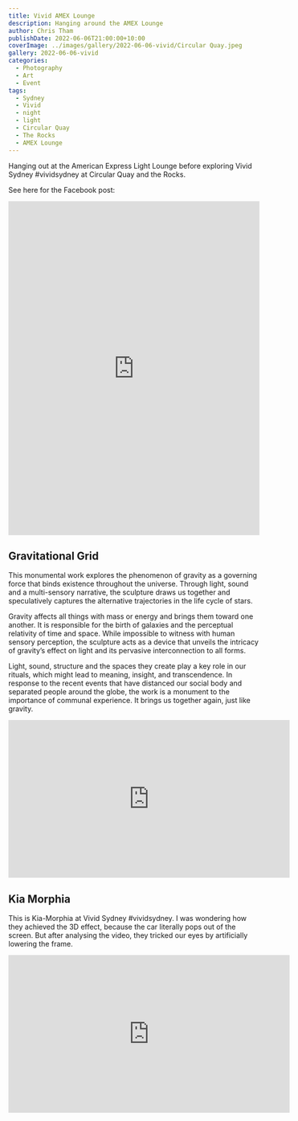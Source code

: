 ```yaml
---
title: Vivid AMEX Lounge
description: Hanging around the AMEX Lounge
author: Chris Tham
publishDate: 2022-06-06T21:00:00+10:00
coverImage: ../images/gallery/2022-06-06-vivid/Circular Quay.jpeg
gallery: 2022-06-06-vivid
categories:
  - Photography
  - Art
  - Event
tags:
  - Sydney
  - Vivid
  - night
  - light
  - Circular Quay
  - The Rocks
  - AMEX Lounge
---
```


Hanging out at the American Express Light Lounge before exploring Vivid Sydney #vividsydney at Circular Quay and the Rocks.

See here for the Facebook post:

<iframe src="https://www.facebook.com/plugins/post.php?href=https%3A%2F%2Fwww.facebook.com%2Fchris1.tham%2Fposts%2Fpfbid02q2Ck2Uz83eirSQSw6Pp4oUhkhyRve9ChCACFodTKYzCdsUfVe9Q4jy3jsZHoesDDl&show_text=true&width=500" width="500" height="665" style="border:none;overflow:hidden" scrolling="no" frameborder="0" allowfullscreen="true" allow="autoplay; clipboard-write; encrypted-media; picture-in-picture; web-share"></iframe>

## Gravitational Grid

This monumental work explores the phenomenon of gravity as a governing force that binds existence throughout the universe. Through light, sound and a multi-sensory narrative, the sculpture draws us together and speculatively captures the alternative trajectories in the life cycle of stars.

Gravity affects all things with mass or energy and brings them toward one another. It is responsible for the birth of galaxies and the perceptual relativity of time and space. While impossible to witness with human sensory perception, the sculpture acts as a device that unveils the intricacy of gravity’s effect on light and its pervasive interconnection to all forms.

Light, sound, structure and the spaces they create play a key role in our rituals, which might lead to meaning, insight, and transcendence. In response to the recent events that have distanced our social body and separated people around the globe, the work is a monument to the importance of communal experience. It brings us together again, just like gravity.

<iframe src="https://www.facebook.com/plugins/video.php?height=314&href=https%3A%2F%2Fwww.facebook.com%2Fchris1.tham%2Fvideos%2F596469084974891%2F&show_text=false&width=560&t=0" width="560" height="314" style="border:none;overflow:hidden" scrolling="no" frameborder="0" allowfullscreen="true" allow="autoplay; clipboard-write; encrypted-media; picture-in-picture; web-share" allowFullScreen="true"></iframe>

## Kia Morphia

This is Kia-Morphia at Vivid Sydney #vividsydney. I was wondering how they achieved the 3D effect, because the car literally pops out of the screen. But after analysing the video, they tricked our eyes by artificially lowering the frame.

<iframe src="https://www.facebook.com/plugins/video.php?height=314&href=https%3A%2F%2Fwww.facebook.com%2Fchris1.tham%2Fvideos%2F728796661796073%2F&show_text=false&width=560&t=0" width="560" height="314" style="border:none;overflow:hidden" scrolling="no" frameborder="0" allowfullscreen="true" allow="autoplay; clipboard-write; encrypted-media; picture-in-picture; web-share" allowFullScreen="true"></iframe>
